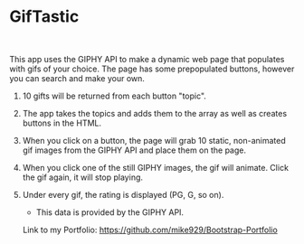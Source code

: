 # GifTastic

<br>

This app uses the GIPHY API to make a dynamic web page that populates with gifs of your choice.  The page has some prepopulated buttons, however you can search and make your own.

1.  10 gifts will be returned from each button "topic".

2. The app takes the topics and adds them to the array as well as creates buttons in the HTML.
  
3. When you click on a button, the page will grab 10 static, non-animated gif images from the GIPHY API and place them on the page.

4. When you click one of the still GIPHY images, the gif will animate. Click the gif again, it will stop playing.

5. Under every gif, the rating is displayed (PG, G, so on).
   * This data is provided by the GIPHY API.

   
   Link to my Portfolio:
   https://github.com/mike929/Bootstrap-Portfolio

<br>
